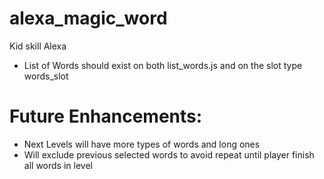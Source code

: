 # alexa_magic_word
Kid skill Alexa

* List of Words  should exist on both list_words.js and on the slot type words_slot




# Future Enhancements:
* Next Levels will have more types of words and long ones
* Will exclude previous selected words to avoid repeat until player finish all words in level
